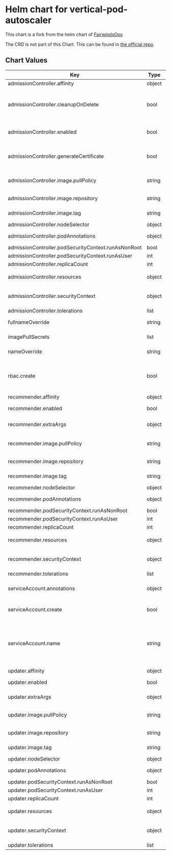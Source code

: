 # Helm chart for vertical-pod-autoscaler

This chart is a fork from the helm chart of [FairwindsOps](https://github.com/FairwindsOps/charts/tree/master/stable/vpa)

The CRD is not part of this Chart. This can be found in [the official repo](https://github.com/kubernetes/autoscaler/blob/master/vertical-pod-autoscaler/deploy/vpa-v1-crd.yaml).

## Chart Values

| Key                                                 | Type   | Default                                                                                       | Description                                                                                                                                                                               |
| --------------------------------------------------- | ------ | --------------------------------------------------------------------------------------------- | ----------------------------------------------------------------------------------------------------------------------------------------------------------------------------------------- |
| admissionController.affinity                        | object | `{}`                                                                                          |                                                                                                                                                                                           |
| admissionController.cleanupOnDelete                 | bool   | `true`                                                                                        | If true, a post-delete job will remove the mutatingwebhookconfiguration and the tls secret for the admission controller                                                                   |
| admissionController.enabled                         | bool   | `true`                                                                                        | If true, will install the admission-controller component of vpa                                                                                                                           |
| admissionController.generateCertificate             | bool   | `true`                                                                                        | If true and admissionController is enabled, a pre-install hook will run to create the certificate for the webhook                                                                         |
| admissionController.image.pullPolicy                | string | `"Always"`                                                                                    | The pull policy for the admission controller image. Recommend not changing this                                                                                                           |
| admissionController.image.repository                | string | `"us.gcr.io/k8s-artifacts-prod/autoscaling/vpa-admission-controller"`                         | The location of the vpa admission controller image                                                                                                                                        |
| admissionController.image.tag                       | string | `""`                                                                                          | Overrides the image tag whose default is the chart appVersion                                                                                                                             |
| admissionController.nodeSelector                    | object | `{}`                                                                                          |                                                                                                                                                                                           |
| admissionController.podAnnotations                  | object | `{}`                                                                                          | Annotations to add to the admission controller pod                                                                                                                                        |
| admissionController.podSecurityContext.runAsNonRoot | bool   | `true`                                                                                        |                                                                                                                                                                                           |
| admissionController.podSecurityContext.runAsUser    | int    | `65534`                                                                                       |                                                                                                                                                                                           |
| admissionController.replicaCount                    | int    | `1`                                                                                           |                                                                                                                                                                                           |
| admissionController.resources                       | object | `{"limits":{"cpu":"200m","memory":"500Mi"},"requests":{"cpu":"50m","memory":"200Mi"}}`        | The resources block for the admission controller pod                                                                                                                                      |
| admissionController.securityContext                 | object | `{}`                                                                                          | The security context for the containers inside the admission controller pod                                                                                                               |
| admissionController.tolerations                     | list   | `[]`                                                                                          |                                                                                                                                                                                           |
| fullnameOverride                                    | string | `""`                                                                                          | A template override for the fullname                                                                                                                                                      |
| imagePullSecrets                                    | list   | `[]`                                                                                          | A list of image pull secrets to be used for all pods                                                                                                                                      |
| nameOverride                                        | string | `""`                                                                                          | A template override for the name                                                                                                                                                          |
| rbac.create                                         | bool   | `true`                                                                                        | If true, then rbac resources (clusterroles and clusterrolebindings) will be created for the selected components.                                                                          |
| recommender.affinity                                | object | `{}`                                                                                          |                                                                                                                                                                                           |
| recommender.enabled                                 | bool   | `true`                                                                                        | If true, the vpa recommender component will be installed.                                                                                                                                 |
| recommender.extraArgs                               | object | `{"pod-recommendation-min-cpu-millicores":15,"pod-recommendation-min-memory-mb":100,"v":"4"}` | A set of key-value flags to be passed to the recommender                                                                                                                                  |
| recommender.image.pullPolicy                        | string | `"Always"`                                                                                    | The pull policy for the recommender image. Recommend not changing this                                                                                                                    |
| recommender.image.repository                        | string | `"us.gcr.io/k8s-artifacts-prod/autoscaling/vpa-recommender"`                                  | The location of the recommender image                                                                                                                                                     |
| recommender.image.tag                               | string | `""`                                                                                          | Overrides the image tag whose default is the chart appVersion                                                                                                                             |
| recommender.nodeSelector                            | object | `{}`                                                                                          |                                                                                                                                                                                           |
| recommender.podAnnotations                          | object | `{}`                                                                                          | Annotations to add to the recommender pod                                                                                                                                                 |
| recommender.podSecurityContext.runAsNonRoot         | bool   | `true`                                                                                        |                                                                                                                                                                                           |
| recommender.podSecurityContext.runAsUser            | int    | `65534`                                                                                       |                                                                                                                                                                                           |
| recommender.replicaCount                            | int    | `1`                                                                                           |                                                                                                                                                                                           |
| recommender.resources                               | object | `{"limits":{"cpu":"200m","memory":"1000Mi"},"requests":{"cpu":"50m","memory":"500Mi"}}`       | The resources block for the recommender pod                                                                                                                                               |
| recommender.securityContext                         | object | `{}`                                                                                          | The security context for the containers inside the recommender pod                                                                                                                        |
| recommender.tolerations                             | list   | `[]`                                                                                          |                                                                                                                                                                                           |
| serviceAccount.annotations                          | object | `{}`                                                                                          | Annotations to add to the service accounts for each component                                                                                                                             |
| serviceAccount.create                               | bool   | `true`                                                                                        | Specifies whether a service account should be created for each component                                                                                                                  |
| serviceAccount.name                                 | string | `""`                                                                                          | The base name of the service account to use (appended with the component). If not set and create is true, a name is generated using the fullname template and appended for each component |
| updater.affinity                                    | object | `{}`                                                                                          |                                                                                                                                                                                           |
| updater.enabled                                     | bool   | `true`                                                                                        | If true, the updater component will be deployed                                                                                                                                           |
| updater.extraArgs                                   | object | `{}`                                                                                          | A key-value map of flags to pass to the updater                                                                                                                                           |
| updater.image.pullPolicy                            | string | `"Always"`                                                                                    | The pull policy for the updater image. Recommend not changing this                                                                                                                        |
| updater.image.repository                            | string | `"us.gcr.io/k8s-artifacts-prod/autoscaling/vpa-updater"`                                      | The location of the updater image                                                                                                                                                         |
| updater.image.tag                                   | string | `""`                                                                                          | Overrides the image tag whose default is the chart appVersion                                                                                                                             |
| updater.nodeSelector                                | object | `{}`                                                                                          |                                                                                                                                                                                           |
| updater.podAnnotations                              | object | `{}`                                                                                          | Annotations to add to the updater pod                                                                                                                                                     |
| updater.podSecurityContext.runAsNonRoot             | bool   | `true`                                                                                        |                                                                                                                                                                                           |
| updater.podSecurityContext.runAsUser                | int    | `65534`                                                                                       |                                                                                                                                                                                           |
| updater.replicaCount                                | int    | `1`                                                                                           |                                                                                                                                                                                           |
| updater.resources                                   | object | `{"limits":{"cpu":"200m","memory":"1000Mi"},"requests":{"cpu":"50m","memory":"500Mi"}}`       | The resources block for the updater pod                                                                                                                                                   |
| updater.securityContext                             | object | `{}`                                                                                          | The security context for the containers inside the updater pod                                                                                                                            |
| updater.tolerations                                 | list   | `[]`                                                                                          |                                                                                                                                                                                           |
